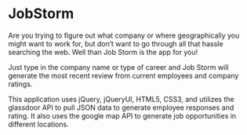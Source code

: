 # JobStorm

Are you trying to figure out what company or where geographically you might want to work for, but don’t want to go through all that hassle searching the web. Well than Job Storm is the app for you! 

Just type in the company name or type of career and Job Storm will generate the most recent review from current employees and company ratings.

This application uses jQuery, jQueryUI, HTML5, CSS3, and utilizes the glassdoor API to pull JSON data to generate employee responses and rating. It also uses the google map API to generate job opportunities in different locations.
